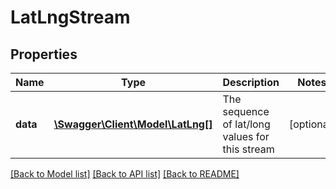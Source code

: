 # LatLngStream

## Properties
Name | Type | Description | Notes
------------ | ------------- | ------------- | -------------
**data** | [**\Swagger\Client\Model\LatLng[]**](LatLng.md) | The sequence of lat/long values for this stream | [optional] 

[[Back to Model list]](../../README.md#documentation-for-models) [[Back to API list]](../../README.md#documentation-for-api-endpoints) [[Back to README]](../../README.md)

